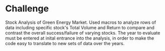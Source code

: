 # Challenge
Stock Analysis of Green Energy Market. Used macros to analyze rows of data including specific stock's Total Volume and Return to compare and contrast the overall success/failure of varying stocks. The year to evaluate must be entered at inital entrance into the analysis, in order to make the code easy to translate to new sets of data over the years.
